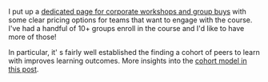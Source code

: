 ---
---

I put up a [dedicated page for corporate workshops and group buys](https://seomba.com/workshops/) with some clear pricing options for teams that want to engage with the course. I've had a handful of 10+ groups enroll in the course and I'd like to have more of those!

In particular, it' s fairly well established the finding a cohort of peers to learn with improves learning outcomes. More insights into the [cohort model in this post](https://future.a16z.com/cohort-based-courses/).